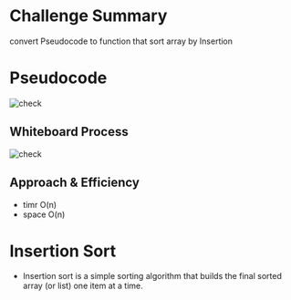 # Challenge Summary
convert  Pseudocode to function that sort array by  Insertion 

# Pseudocode
![check](https://i.ibb.co/SX1R7jf/peso1.png)


## Whiteboard Process
![check](https://i.ibb.co/Z1pPzQp/eeee.png)

## Approach & Efficiency
* timr O(n)
* space O(n)

# Insertion  Sort
- Insertion sort is a simple sorting algorithm that builds the final sorted array (or list) one item at a time. 
